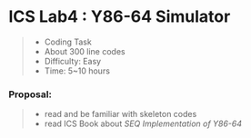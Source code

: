 # ICS Lab4 : Y86-64 Simulator

> * Coding Task
> * About 300 line codes
> * Difficulty: Easy
> * Time: 5~10 hours

### Proposal:

> * read and be familiar with skeleton codes
> * read ICS Book about *SEQ Implementation of Y86-64*